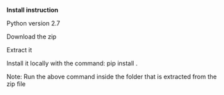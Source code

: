 <strong>Install instruction</strong>

Python version 2.7

Download the zip

Extract it

Install it locally with the command: pip install .

Note: Run the above command inside the folder that is extracted from the zip file
